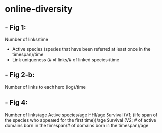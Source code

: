 # online-diversity
## - Fig 1:
  Number of links/time
  * Active species (species that have been referred at least once in the timespan)/time
  * Link uniqueness (# of links/# of linked species)/time
## - Fig 2-b:
  Number of links to each hero (log)/time
  
## - Fig 4:
  Number of links/age
  Active species/age
  HHI/age
  Survival (V1; (life span of the species who appeared for the first time))/age
  Survival (V2; # of active domains born in the timespan/# of domains born in the timespan)/age

